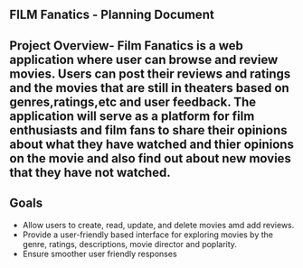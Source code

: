 ## FILM Fanatics - Planning Document

## Project Overview- Film Fanatics is a web application where user can browse and review movies. Users can post their reviews and ratings and the movies that are still in theaters based on genres,ratings,etc and user feedback. The application will serve as a platform for film enthusiasts and film fans to share their opinions about what they have watched and thier opinions on the movie and also find out about new movies that they have not watched.

## Goals

- Allow users to create, read, update, and delete movies amd add reviews.
- Provide a user-friendly based interface for exploring movies by the genre, ratings, descriptions, movie director and poplarity.
- Ensure smoother user friendly responses
